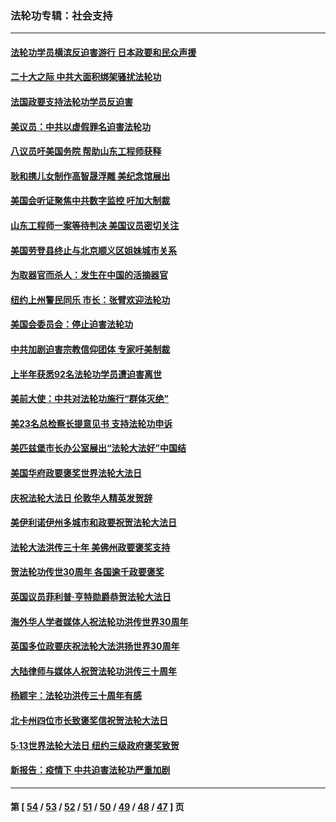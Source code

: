 ### 法轮功专辑：社会支持
---
#### [法轮功学员横滨反迫害游行 日本政要和民众声援](../../pages/nf4386/n13847132.md?10260430) 
#### [二十大之际 中共大面积绑架骚扰法轮功](../../pages/nf4386/n13846381.md?10260430) 
#### [法国政要支持法轮功学员反迫害](../../pages/nf4386/n13841970.md?10260430) 
#### [美议员：中共以虚假罪名迫害法轮功](../../pages/nf4386/n13841083.md?10260430) 
#### [八议员吁美国务院 帮助山东工程师获释](../../pages/nf4386/n13836379.md?10260430) 
#### [耿和携儿女制作高智晟浮雕 美纪念馆展出](../../pages/nf4386/n13829624.md?10260430) 
#### [美国会听证聚焦中共数字监控 吁加大制裁](../../pages/nf4386/n13825083.md?10260430) 
#### [山东工程师一案等待判决 美国议员密切关注](../../pages/nf4386/n13815065.md?10260430) 
#### [美国劳登县终止与北京顺义区姐妹城市关系](../../pages/nf4386/n13811030.md?10260430) 
#### [为取器官而杀人：发生在中国的活摘器官](../../pages/nf4386/n13794731.md?10260430) 
#### [纽约上州警民同乐 市长：张臂欢迎法轮功](../../pages/nf4386/n13794375.md?10260430) 
#### [美国会委员会：停止迫害法轮功](../../pages/nf4386/n13788164.md?10260430) 
#### [中共加剧迫害宗教信仰团体 专家吁美制裁](../../pages/nf4386/n13780252.md?10260430) 
#### [上半年获悉92名法轮功学员遭迫害离世](../../pages/nf4386/n13772701.md?10260430) 
#### [美前大使：中共对法轮功施行“群体灭绝”](../../pages/nf4386/n13771705.md?10260430) 
#### [美23名总检察长提意见书 支持法轮功申诉](../../pages/nf4386/n13766596.md?10260430) 
#### [美匹兹堡市长办公室展出“法轮大法好”中国结](../../pages/nf4386/n13749721.md?10260430) 
#### [美国华府政要褒奖世界法轮大法日](../../pages/nf4386/n13743770.md?10260430) 
#### [庆祝法轮大法日 伦敦华人精英发贺辞](../../pages/nf4386/n13741593.md?10260430) 
#### [美伊利诺伊州多城市和政要祝贺法轮大法日](../../pages/nf4386/n13737149.md?10260430) 
#### [法轮大法洪传三十年 美佛州政要褒奖支持](../../pages/nf4386/n13737103.md?10260430) 
#### [贺法轮功传世30周年 各国逾千政要褒奖](../../pages/nf4386/n13735828.md?10260430) 
#### [英国议员菲利普‧亨特勋爵恭贺法轮大法日](../../pages/nf4386/n13736187.md?10260430) 
#### [海外华人学者媒体人祝法轮功洪传世界30周年](../../pages/nf4386/n13735835.md?10260430) 
#### [英国多位政要庆祝法轮大法洪扬世界30周年](../../pages/nf4386/n13734739.md?10260430) 
#### [大陆律师与媒体人祝贺法轮功洪传三十周年](../../pages/nf4386/n13735062.md?10260430) 
#### [杨颖宇：法轮功洪传三十周年有感](../../pages/nf4386/n13734884.md?10260430) 
#### [北卡州四位市长致褒奖信祝贺法轮大法日](../../pages/nf4386/n13733292.md?10260430) 
#### [5·13世界法轮大法日 纽约三级政府褒奖致贺](../../pages/nf4386/n13732651.md?10260430) 
#### [新报告：疫情下 中共迫害法轮功严重加剧](../../pages/nf4386/n13732612.md?10260430) 

---
#### 第 [ [54](./54.md?10260430) / [53](./53.md?10260430) / [52](./52.md?10260430) / [51](./51.md?10260430) / [50](./50.md?10260430) / [49](./49.md?10260430) / [48](./48.md?10260430) / [47](./47.md?10260430) ] 页
